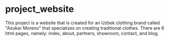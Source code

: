 # project_website
This project is a website that is created for an Uzbek clothing brand called "Azukar Moreno" that specializes on creating traditional clothes. There are 6 html pages, namely: index, about, partners, showroom, contact, and blog.
